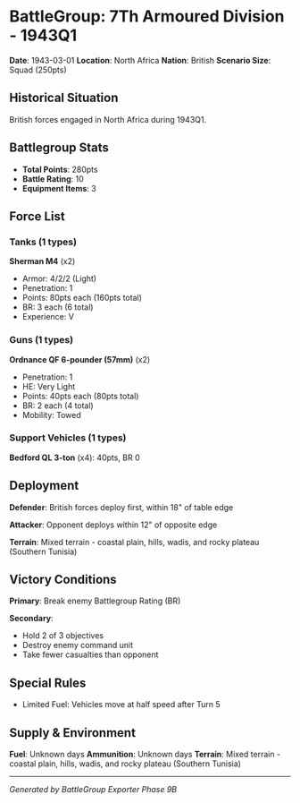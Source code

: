 # BattleGroup: 7Th Armoured Division - 1943Q1

**Date**: 1943-03-01
**Location**: North Africa
**Nation**: British
**Scenario Size**: Squad (250pts)

## Historical Situation

British forces engaged in North Africa during 1943Q1.

## Battlegroup Stats

- **Total Points**: 280pts
- **Battle Rating**: 10
- **Equipment Items**: 3

## Force List

### Tanks (1 types)

**Sherman M4** (x2)
- Armor: 4/2/2 (Light)
- Penetration: 1
- Points: 80pts each (160pts total)
- BR: 3 each (6 total)
- Experience: V

### Guns (1 types)

**Ordnance QF 6-pounder (57mm)** (x2)
- Penetration: 1
- HE: Very Light
- Points: 40pts each (80pts total)
- BR: 2 each (4 total)
- Mobility: Towed

### Support Vehicles (1 types)

**Bedford QL 3-ton** (x4): 40pts, BR 0

## Deployment

**Defender**: British forces deploy first, within 18" of table edge

**Attacker**: Opponent deploys within 12" of opposite edge

**Terrain**: Mixed terrain - coastal plain, hills, wadis, and rocky plateau (Southern Tunisia)

## Victory Conditions

**Primary**: Break enemy Battlegroup Rating (BR)

**Secondary**:
- Hold 2 of 3 objectives
- Destroy enemy command unit
- Take fewer casualties than opponent

## Special Rules

- Limited Fuel: Vehicles move at half speed after Turn 5

## Supply & Environment

**Fuel**: Unknown days
**Ammunition**: Unknown days
**Terrain**: Mixed terrain - coastal plain, hills, wadis, and rocky plateau (Southern Tunisia)

---

*Generated by BattleGroup Exporter Phase 9B*
